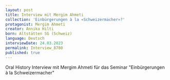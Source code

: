 ```yaml
---
layout: post
title: Interview mit Mergim Ahmeti
collection: 'Einbürgerungen à la «Schweizermacher»?'
protagonist: Mergim Ahmeti
creator: Annika Hilti
born: Altstätten SG (Schweiz)
language: Deutsch
interviewDate: 24.03.2023
permalink: Interview_8780
published: true
---
```

Oral History Interview mit Mergim Ahmeti für das Seminar "Einbürgerungen à la Schweizermacher"